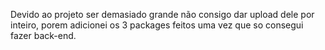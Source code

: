 Devido ao projeto ser demasiado grande não consigo dar upload dele por inteiro, porem adicionei os 3 packages feitos uma vez que so consegui fazer back-end.
